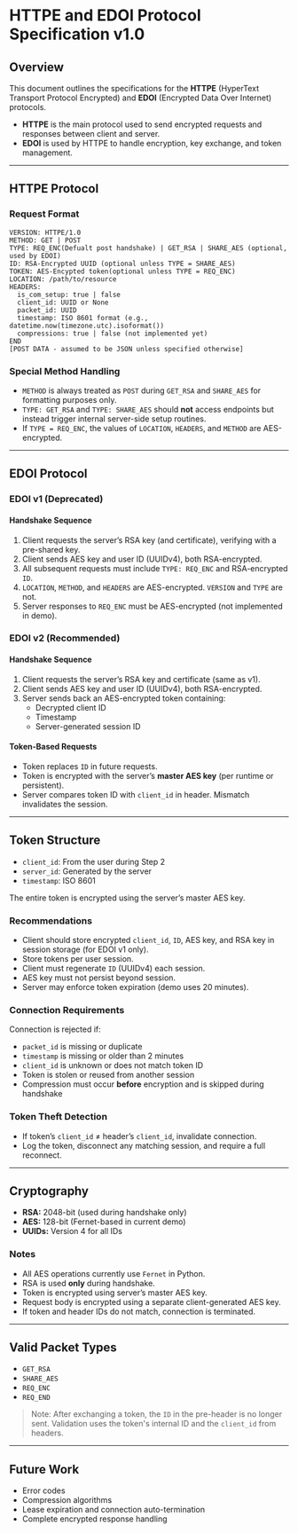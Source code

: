 
# HTTPE and EDOI Protocol Specification v1.0

## Overview

This document outlines the specifications for the **HTTPE** (HyperText Transport Protocol Encrypted) and **EDOI** (Encrypted Data Over Internet) protocols.

- **HTTPE** is the main protocol used to send encrypted requests and responses between client and server.
- **EDOI** is used by HTTPE to handle encryption, key exchange, and token management.

---

## HTTPE Protocol

### Request Format

```
VERSION: HTTPE/1.0
METHOD: GET | POST
TYPE: REQ_ENC(Defualt post handshake) | GET_RSA | SHARE_AES (optional, used by EDOI)
ID: RSA-Encrypted UUID (optional unless TYPE = SHARE_AES)
TOKEN: AES-Encypted token(optional unless TYPE = REQ_ENC)
LOCATION: /path/to/resource
HEADERS:
  is_com_setup: true | false
  client_id: UUID or None
  packet_id: UUID
  timestamp: ISO 8601 format (e.g., datetime.now(timezone.utc).isoformat())
  compressions: true | false (not implemented yet)
END
[POST DATA - assumed to be JSON unless specified otherwise]
```

### Special Method Handling

- `METHOD` is always treated as `POST` during `GET_RSA` and `SHARE_AES` for formatting purposes only.
- `TYPE: GET_RSA` and `TYPE: SHARE_AES` should **not** access endpoints but instead trigger internal server-side setup routines.
- If `TYPE = REQ_ENC`, the values of `LOCATION`, `HEADERS`, and `METHOD` are AES-encrypted.

---

## EDOI Protocol

### EDOI v1 (Deprecated)

#### Handshake Sequence

1. Client requests the server’s RSA key (and certificate), verifying with a pre-shared key.
2. Client sends AES key and user ID (UUIDv4), both RSA-encrypted.
3. All subsequent requests must include `TYPE: REQ_ENC` and RSA-encrypted `ID`.
4. `LOCATION`, `METHOD`, and `HEADERS` are AES-encrypted. `VERSION` and `TYPE` are not.
5. Server responses to `REQ_ENC` must be AES-encrypted (not implemented in demo).

### EDOI v2 (Recommended)

#### Handshake Sequence

1. Client requests the server’s RSA key and certificate (same as v1).
2. Client sends AES key and user ID (UUIDv4), both RSA-encrypted.
3. Server sends back an AES-encrypted token containing:
    - Decrypted client ID
    - Timestamp
    - Server-generated session ID

#### Token-Based Requests

- Token replaces `ID` in future requests.
- Token is encrypted with the server’s **master AES key** (per runtime or persistent).
- Server compares token ID with `client_id` in header. Mismatch invalidates the session.

---

## Token Structure

- `client_id`: From the user during Step 2
- `server_id`: Generated by the server
- `timestamp`: ISO 8601

The entire token is encrypted using the server’s master AES key.

### Recommendations

- Client should store encrypted `client_id`, `ID`, AES key, and RSA key in session storage (for EDOI v1 only).
- Store tokens per user session.
- Client must regenerate `ID` (UUIDv4) each session.
- AES key must not persist beyond session.
- Server may enforce token expiration (demo uses 20 minutes).

### Connection Requirements

Connection is rejected if:
- `packet_id` is missing or duplicate
- `timestamp` is missing or older than 2 minutes
- `client_id` is unknown or does not match token ID
- Token is stolen or reused from another session
- Compression must occur **before** encryption and is skipped during handshake

### Token Theft Detection

- If token’s `client_id` ≠ header’s `client_id`, invalidate connection.
- Log the token, disconnect any matching session, and require a full reconnect.

---

## Cryptography

- **RSA:** 2048-bit (used during handshake only)
- **AES:** 128-bit (Fernet-based in current demo)
- **UUIDs:** Version 4 for all IDs

### Notes

- All AES operations currently use `Fernet` in Python.
- RSA is used **only** during handshake.
- Token is encrypted using server’s master AES key.
- Request body is encrypted using a separate client-generated AES key.
- If token and header IDs do not match, connection is terminated.

---

## Valid Packet Types

- `GET_RSA`
- `SHARE_AES`
- `REQ_ENC`
- `REQ_END`

> Note: After exchanging a token, the `ID` in the pre-header is no longer sent. Validation uses the token's internal ID and the `client_id` from headers.

---

## Future Work

- Error codes
- Compression algorithms
- Lease expiration and connection auto-termination
- Complete encrypted response handling


